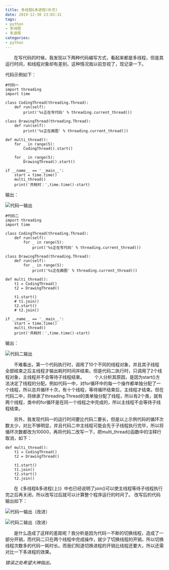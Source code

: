 ```yaml
---
title: 多线程&多进程(补充)
date: 2019-12-30 23:02:31
tags:
- python
- 多线程
- 多进程
categories: 
- python
---
```

&#160; &#160; &#160; &#160;在写代码的时候，我发现以下两种代码编写方式，看起来都是多线程，但是其运行时间，和线程对象却有差别，这种情况我以前忽视了，现记录一下。
<!--more-->
代码示例如下：
```
#代码一
import threading
import time
 
class CodingThread(threading.Thread):
    def run(self):
        print('%s正在写代码' % threading.current_thread())
 
class DrawingThread(threading.Thread):
    def run(self):
        print('%s正在画图' % threading.current_thread())
 
def multi_thread():
    for _ in range(5):
        CodingThread().start()

    for _ in range(5):
        DrawingThread().start()
 
if __name__ == '__main__':
    start = time.time()
    multi_thread()
    print('共耗时：',time.time()-start)

```
输出：

![代码一输出](https://upload-images.jianshu.io/upload_images/16325133-cd5f3853e92495db.PNG?imageMogr2/auto-orient/strip%7CimageView2/2/w/1240)



```
#代码二
import threading
import time
 
class CodingThread(threading.Thread):
    def run(self):
        for _ in range(5):
            print('%s正在写代码' % threading.current_thread())
 
class DrawingThread(threading.Thread):
    def run(self):
        for _ in range(5):
            print('%s正在画图' % threading.current_thread())
 
def multi_thread():
    t1 = CodingThread()
    t2 = DrawingThread()
 
    t1.start()
    # t1.join()
    t2.start()
    # t2.join()
 
if __name__ == '__main__':
    start = time.time()
    multi_thread()
    print('共耗时：',time.time()-start)

```
输出：

![代码二输出](https://upload-images.jianshu.io/upload_images/16325133-8085e38218f6a7f4.PNG?imageMogr2/auto-orient/strip%7CimageView2/2/w/1240)


&#160; &#160; &#160; &#160;不难看出，第一个代码执行时，调用了10个不同的线程对象，并且其子线程全部结束之后主线程才输出耗时时间并结束。但是代码二执行时，只调用了2个线程对象，主线程并不会等待子线程结束。
&#160; &#160; &#160; &#160;个人分析其原因，是因为start()方法决定了线程的分配。例如代码一中，对for循环中的每一个操作都单独分配了一个线程，所以总共循环十次，有十个线程，等待循环结束后，主线程才结束。但在代码二中，将继承了threading.Thread的类单独分配了线程，所以有2个类，就有两个线程，类中的for循环是在同一个线程之中完成的，所以主线程不会等待子线程结束。

&#160; &#160; &#160; &#160;另外，我发现代码一的运行时间要比代码二要长，但是以上示例代码的循环次数太少，对比不够明显，并且代码二中主线程可能会先于子线程执行完毕，所以将循环次数都改为10000，再将代码二改写一下，把multi_thread()函数中的注释行取消，如下：
```
def multi_thread():
    t1 = CodingThread()
    t2 = DrawingThread()
 
    t1.start()
    t1.join()
    t2.start()
    t2.join()

```
&#160; &#160; &#160; &#160;在《多线程&多进程(上)》中也已经说明了join()可以使主线程等待子线程执行完之后再关闭，所以改写过后就可以计算整个程序运行的时间了。
改写后的代码输出如下：

![代码一输出（改进）](https://upload-images.jianshu.io/upload_images/16325133-d9d82d085f3ad23b.PNG?imageMogr2/auto-orient/strip%7CimageView2/2/w/1240)

![代码二输出（改进）](https://upload-images.jianshu.io/upload_images/16325133-4a49fb0fc17e6f60.PNG?imageMogr2/auto-orient/strip%7CimageView2/2/w/1240)

&#160; &#160; &#160; &#160;是什么造成了这样的差距呢？我分析是因为代码一不断的切换线程，造成了一部分开销，而代码二只在两个线程中完成操作，就少了切换线程的开销，所以切换线程次数多的代码一耗时长。而我们知道切换进程的开销比线程还要大，所以还需对比一下多进程的效果。

*错误之处希望大神指出。*

